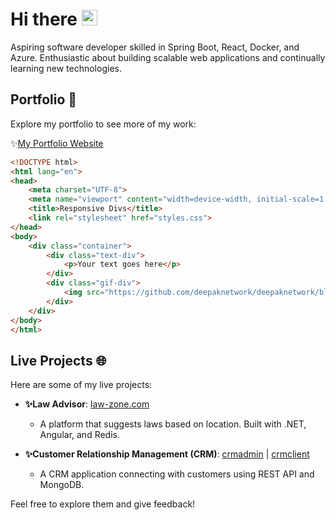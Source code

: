 # Hi there <img src="https://user-images.githubusercontent.com/74038190/213844263-a8897a51-32f4-4b3b-b5c2-e1528b89f6f3.png" width="25px" />

Aspiring software developer skilled in Spring Boot, React, Docker, and Azure. Enthusiastic about building scalable web applications and continually learning new technologies.

## Portfolio 📁
Explore my portfolio to see more of my work:

✨[My Portfolio Website](https://deepaknetwork.github.io/portfolio)

```html
<!DOCTYPE html>
<html lang="en">
<head>
    <meta charset="UTF-8">
    <meta name="viewport" content="width=device-width, initial-scale=1.0">
    <title>Responsive Divs</title>
    <link rel="stylesheet" href="styles.css">
</head>
<body>
    <div class="container">
        <div class="text-div">
            <p>Your text goes here</p>
        </div>
        <div class="gif-div">
            <img src="https://github.com/deepaknetwork/deepaknetwork/blob/main/dazzle-line-man-programmer-writing-code-on-a-laptop-1.gif" width="150px"  alt="Autoplaying GIF">
        </div>
    </div>
</body>
</html>

```

## Live Projects 🌐

Here are some of my live projects:

- **✨Law Advisor**: [law-zone.com](https://deepaknetwork.github.io/law.net) 

  - A platform that suggests laws based on location. Built with .NET, Angular, and Redis.

- **✨Customer Relationship Management (CRM)**: [crmadmin](https://deepaknetwork.github.io/crmadmin) | [crmclient](https://deepaknetwork.github.io/crmuser)

  - A CRM application connecting with customers using REST API and MongoDB.

Feel free to explore them and give feedback!
